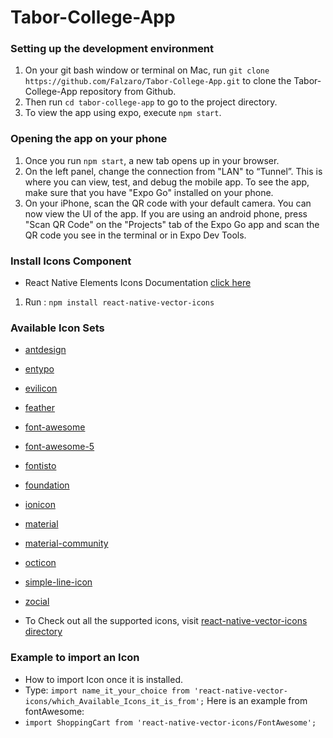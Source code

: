 # Tabor-College-App
### Setting up the development environment
1. On your git bash window or terminal on Mac, run `git clone https://github.com/Falzaro/Tabor-College-App.git` to clone the Tabor-College-App repository from Github.
2. Then run `cd tabor-college-app` to go to the project directory.
3. To view the app using expo, execute `npm start`.

### Opening the app on your phone

1. Once you run `npm start`, a new tab opens up in your browser. 
2. On the left panel, change the connection from "LAN" to “Tunnel”. This is where you can view, test, and debug the mobile app. To see the app, make sure that you have "Expo Go" installed on your phone.
3. On your iPhone, scan the QR code with your default camera. You can now view the UI of the app. If you are using an android phone, press "Scan QR Code" on the "Projects" tab of the Expo Go app and scan the QR code you see in the terminal or in Expo Dev Tools.

### Install Icons Component
- React Native Elements Icons Documentation [click here](https://reactnativeelements.com/docs/icon)
1. Run : `npm install react-native-vector-icons`
### Available Icon Sets
- [antdesign](https://ant.design/components/icon/)
- [entypo](http://www.entypo.com/)
- [evilicon](http://evil-icons.io/)
- [feather](https://feathericons.com/)
- [font-awesome](https://fontawesome.com/v4.7.0/)
- [font-awesome-5](https://fontawesome.com/)
- [fontisto](https://www.fontisto.com/icons)
- [foundation](http://zurb.com/playground/foundation-icon-fonts-3)
- [ionicon](http://ionicons.com/)
- [material](https://material.io/tools/icons)
- [material-community](https://materialdesignicons.com/)
- [octicon](https://octicons.github.com/)
- [simple-line-icon](https://simplelineicons.github.io/)
- [zocial](http://weloveiconfonts.com/)

- To Check out all the supported icons, visit [react-native-vector-icons directory](https://oblador.github.io/react-native-vector-icons/)

### Example to import an Icon 
- How to import Icon once it is installed. 
- Type: `import name_it_your_choice from 'react-native-vector-icons/which_Available_Icons_it_is_from';`
Here is an example from fontAwesome: 
- `import ShoppingCart from 'react-native-vector-icons/FontAwesome';`
